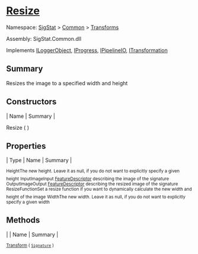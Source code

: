 # [Resize](./Resize.md)

Namespace: [SigStat]() > [Common](./../README.md) > [Transforms](./README.md)

Assembly: SigStat.Common.dll

Implements [ILoggerObject](./../ILoggerObject.md), [IProgress](./../Helpers/IProgress.md), [IPipelineIO](./../Pipeline/IPipelineIO.md), [ITransformation](./../ITransformation.md)

## Summary
Resizes the image to a specified width and height

## Constructors

| Name | Summary | 

Resize (  )<sub></sub>


## Properties

| Type | Name | Summary | 

<sub>Height</sub><sub>The new height. Leave it as null, if you do not want to explicitly specify a given height</sub>
<sub>InputImage</sub><sub>Input [FeatureDescriptor](https://github.com/hargitomi97/sigstat/blob/master/docs/md/SigStat/Common/FeatureDescriptor.md) describing the image of the signature</sub>
<sub>OutputImage</sub><sub>Output [FeatureDescriptor](https://github.com/hargitomi97/sigstat/blob/master/docs/md/SigStat/Common/FeatureDescriptor.md) describing the resized image of the signature</sub>
<sub>ResizeFunction</sub><sub>Set a resize function if you want to dynamically calculate the new width and height of the image</sub>
<sub>Width</sub><sub>The new width. Leave it as null, if you do not want to explicitly specify a given width</sub>


## Methods

|  | Name | Summary | 

<sub>[Transform](./Methods/Resize-100663714.md) ( [`Signature`](./../Signature.md) )</sub><sub></sub>


